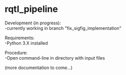 # rqtl_pipeline

Development (in progress):<br>
-currently working in branch "fix_sigfig_implementation"<br>

Requirements:<br>
-Python 3.X installed<br>

Procedure:<br>
-Open command-line in directory with input files<br>

(more documentation to come...)
